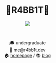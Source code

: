 <h1 align="center">🐰R4BB1T👀</h1>

<p align="center">
<image src="https://user-images.githubusercontent.com/52532871/95517071-468cb580-09fb-11eb-8fe5-32f06d5e2197.gif"/>
</p>
<br />
<p align="center">🎓 undergraduate <br/>
  📧 me@r4bb1t.dev<br/>
  🏠 <a href="https://r4bb1t.dev">homepage</a> / 📚 <a href="https://r4bb1t.tistory.com">blog</a>
</p>
